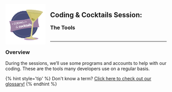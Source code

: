 <div>
    <img src="assets/logo.png" style="float: left; margin: 0px 15px 15px 0px; height:125px;">
    <h2 style="display:inline-block;margin-top:1em;">Coding &amp; Cocktails Session:</h2>
    <h3 style="margin-top:0;margin-bottom:2em;">The Tools</h3>
</div>
<hr>

### Overview

During the sessions, we’ll use some programs and accounts to help with our coding. These are the tools many developers use on a regular basis.

{% hint style='tip' %}
Don't know a term?   [Click here to check out our glossary!](http://bit.ly/CnCgloss)
{% endhint %}
